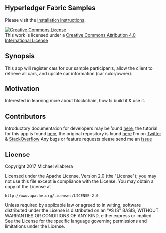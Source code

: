 ## Hyperledger Fabric Samples

Please visit the [installation instructions](http://hyperledger-fabric.readthedocs.io/en/latest/samples.html).

<a rel="license" href="http://creativecommons.org/licenses/by/4.0/"><img alt="Creative Commons License" style="border-width:0" src="https://i.creativecommons.org/l/by/4.0/88x31.png" /></a><br />This work is licensed under a <a rel="license" href="http://creativecommons.org/licenses/by/4.0/">Creative Commons Attribution 4.0 International License</a>

## Synopsis

This app will register cars for our sample participants, allow the client to retrieve all cars, and update car information (car color/owner).

## Motivation

Interested in learning more about blockchain, how to build it & use it.

## Contributors

Introductory documentation for developers may be found [here](https://www.ibm.com/developerworks/cloud/library/cl-ibm-blockchain-101-quick-start-guide-for-developers-bluemix-trs/index.html), the tutorial for this app is found [here](http://hyperledger-fabric.readthedocs.io/en/latest/write_first_app.html#), the original repository is found [here](https://github.com/hyperledger/fabric-samples.git)
I'm on [Twitter](https://twitter.com/MVilabrera) &
       [StackOverflow](https://stackoverflow.com/users/2533857/fullmetalfist)
Any bugs or feature requests please send me an [issue](https://github.com/FullMetalFist/SampleHyperledger/issues)

## License

Copyright 2017 Michael Vilabrera

Licensed under the Apache License, Version 2.0 (the "License");
you may not use this file except in compliance with the License.
You may obtain a copy of the License at

    http://www.apache.org/licenses/LICENSE-2.0

Unless required by applicable law or agreed to in writing, software
distributed under the License is distributed on an "AS IS" BASIS,
WITHOUT WARRANTIES OR CONDITIONS OF ANY KIND, either express or implied.
See the License for the specific language governing permissions and
limitations under the License.
